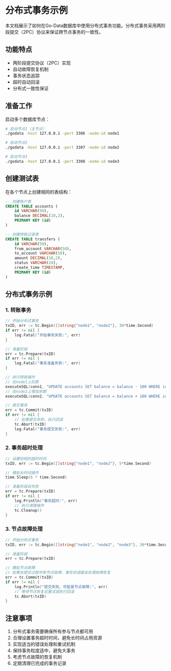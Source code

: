 # 分布式事务示例

本文档展示了如何在Go-Data数据库中使用分布式事务功能。分布式事务采用两阶段提交（2PC）协议来保证跨节点事务的一致性。

## 功能特点

- 两阶段提交协议（2PC）实现
- 自动故障恢复机制
- 事务状态追踪
- 超时自动回滚
- 分布式一致性保证

## 准备工作

启动多个数据库节点：
```bash
# 启动节点1（主节点）
./godata -host 127.0.0.1 -port 3306 -node-id node1

# 启动节点2
./godata -host 127.0.0.1 -port 3307 -node-id node2

# 启动节点3
./godata -host 127.0.0.1 -port 3308 -node-id node3
```

## 创建测试表

在各个节点上创建相同的表结构：
```sql
-- 创建账户表
CREATE TABLE accounts (
    id VARCHAR(50),
    balance DECIMAL(10,2),
    PRIMARY KEY (id)
)

-- 创建转账记录表
CREATE TABLE transfers (
    id VARCHAR(50),
    from_account VARCHAR(50),
    to_account VARCHAR(50),
    amount DECIMAL(10,2),
    status VARCHAR(20),
    create_time TIMESTAMP,
    PRIMARY KEY (id)
)
```

## 分布式事务示例

### 1. 转账事务

```go
// 开始分布式事务
txID, err := tc.Begin([]string{"node1", "node2"}, 30*time.Second)
if err != nil {
    log.Fatal("开始事务失败:", err)
}

// 准备阶段
err = tc.Prepare(txID)
if err != nil {
    log.Fatal("事务准备失败:", err)
}

// 执行转账操作
// 在node1上扣款
executeSQL(conn1, "UPDATE accounts SET balance = balance - 100 WHERE id = 'A'")
// 在node2上增加余额
executeSQL(conn2, "UPDATE accounts SET balance = balance + 100 WHERE id = 'B'")

// 提交事务
err = tc.Commit(txID)
if err != nil {
    // 如果提交失败，执行回滚
    tc.Abort(txID)
    log.Fatal("事务提交失败:", err)
}
```

### 2. 事务超时处理

```go
// 设置较短的超时时间
txID, err := tc.Begin([]string{"node1", "node2"}, 5*time.Second)

// 模拟长时间操作
time.Sleep(6 * time.Second)

// 准备阶段会失败
err = tc.Prepare(txID)
if err != nil {
    log.Println("事务超时:", err)
    // 执行清理操作
    tc.Cleanup()
}
```

### 3. 节点故障处理

```go
// 开始分布式事务
txID, err := tc.Begin([]string{"node1", "node2", "node3"}, 30*time.Second)

// 准备阶段
err = tc.Prepare(txID)

// 模拟节点故障
// 如果在提交过程中有节点故障，事务协调器会处理故障恢复
err = tc.Commit(txID)
if err != nil {
    log.Println("提交失败，可能是节点故障:", err)
    // 等待节点恢复后重试或执行回滚
    tc.Abort(txID)
}
```

## 注意事项

1. 分布式事务需要确保所有参与节点都可用
2. 合理设置事务超时时间，避免长时间占用资源
3. 实现适当的错误处理和重试机制
4. 保持事务粒度适中，避免大事务
5. 考虑节点故障的恢复机制
6. 定期清理已完成的事务记录
